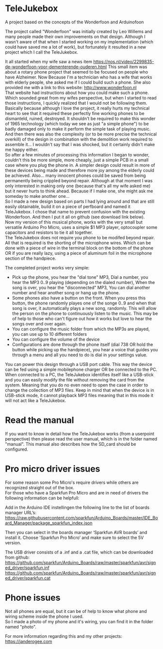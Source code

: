 # TeleJukebox
A project based on the concepts of the Wonderfoon and Arduinofoon

The project called "Wonderfoon" was initially created by Leo Willems and many people made their own improvements on that design. Although I wasn't aware of that when I started working on my implementation (which could have saved me a lot of work), but fortunately it resulted in a new project which I call the TeleJukebox.  

It all started when my wife saw a news item https://nos.nl/video/2299835-de-wonderfoon-voor-dementerende-ouderen.html This small item was about a rotary phone project that seemed to be focused on people who have Alzheimer. Now Because I'm a technician who has a wife that works with elderly people, she asked me if I could build such a phone. She also provided me with a link to this website: http://www.wonderfoon.nl  
That website had instructions about how you could make such a phone. Which sounded great from my wifes perspective, but when I started to read those instructions, I quickly realized that I would not be following them. Basically because although I love the project, it really hurts my technical heart to see that it required these perfectly fine working phones to be dismanteld, ruined, destroyed. It shouldn't be required to make this wonder of 1965 technology (which today we see as just "a simple phone") to be badly damaged only to make it perform the simple task of playing music. And then there was also the complexity (or to be more precise the technical overkill) of the design in combination with the demolition work required to assemble it... I wouldn't say that I was shocked, but it certainly didn't make me happy either.  
So after a few minutes of processing this information I began to wonder, couldn't this be more simple, more cheaply, just a simple PCB in a small case where you plug the phone in. A simpler design could result in more of these devices being made and therefore more joy among the elderly could be achieved. Also... many innocent phones could be saved from being permanently being crippled beyond repair. Although at that moment I was only interested in making only one (because that's all my wife asked me) but it never hurts to think ahead. Because if I make one, she might ask me someday to make another one...  
So I made a new design based on parts I had lying around and that are still easily obtainable, build it on a piece of perfboard and named it TeleJukebox. I chose that name to prevent confusion with the existing Wonderfoon. And then I put it all on github (see download link below).  
Now my version of this musical phone, works with the very small but versatile Arduino Pro Micro, uses a simple $1 MP3 player, optocoupler some capacitors and resistors to tie it all together.  
The TeleJukebox does not require you phone to be modifed beyond repair. All that is required is the shorting of the microphone wires. Which can be done with a piece of wire in the terminal block on the bottom of the phone OR if you are really lazy, using a piece of aluminum foil in the microphone section of the handpiece.  
  
The completed project works very simple:
- Pick up the phone, you hear the "dial tone" MP3,
  Dial a number, you hear the MP3 0..9 playing (depending on the dialed number),
  When the song is over, you hear the "disconnected" MP3,
  You can dial another number and hear another song or hang up the phone.
- Some phones also have a button on the front. When you press this button, the phone randomly playes one of the songe 0..9 and when that song is over, it automatically plays a new song, randomly. This will allow the person on the phone to continuously listen to the music. This may be of help to those who can't figure out how it works but love to hear the songs over and over again.
- You can configure the music folder from which the MP3s are played, you can use up to 10 different folders  
- You can configure the volume of the device  
- Configurations are done through the phone itself (dial 738 OR hold the button while picking up the handpiece), you hear a voice that guides you through a menu and all you need to do is dial in your settings value.

You can power this design through a USB port cable. This way the device can be fed using a simple mobilephone charger OR be connected to the PC. When connected to a PC, the TeleJukebox identifies itself like a USB-stick and you can easily modify the file without removing the card from the system. Meaning that you do no even need to open the case in order to change the collection of MP3 files. Keep in mind that when the device is in USB-stick mode, it cannot playback MP3 files meaning that in this mode it will not act like a TeleJukebox.

# Read the manual
If you want to know in detail how the TeleJukebox works (from a userpoint perspective) then please read the user manual, which is in the folder named "manual". This manual also describes how the SD_card should be configured.

# Pro micro driver issues
For some reason some Pro Micro's require drivers while others are recognized straight out of the box.  
For those who have a Sparkfun Pro Micro and are in need of drivers the following information can be helpfull:  

Add in the Arduino IDE instellingen the following line to the list of boards manager URL’s:  
https://raw.githubusercontent.com/sparkfun/Arduino_Boards/master/IDE_Board_Manager/package_sparkfun_index.json  

Then you can select in the boards manager ‘Sparkfun AVR boards’ and install it. Choose 'Sparkfun Pro Micro’ and make sure to select the 5V version.  

The USB driver consists of a .inf and a .cat file, which can be downloaded from github:  
https://github.com/sparkfun/Arduino_Boards/raw/master/sparkfun/avr/signed_driver/sparkfun.inf  
https://github.com/sparkfun/Arduino_Boards/raw/master/sparkfun/avr/signed_driver/sparkfun.cat  

# Phone issues
Not all phones are equal, but it can be of help to know what phone and wiring scheme inside the phone I used.  
So I made a photo of my phone and it's wiring, you can find it in the folder named "photo".

For more information regarding this and my other projects: https://janderogee.com
